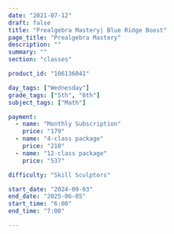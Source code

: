 ```yaml
---
date: "2021-07-12"
draft: false
title: "Prealgebra Mastery| Blue Ridge Boost"
page_title: "Prealgebra Mastery"
description: ""
summary: ""
section: "classes"

product_id: "106136041"

day_tags: ["Wednesday"]
grade_tags: ["5th", "6th"]
subject_tags: ["Math"]

payment:
  - name: "Monthly Subscription"
    price: "179"
  - name: "4-class package"
    price: "210"
  - name: "12-class package"
    price: "537"

difficulty: "Skill Sculptors"

start_date: "2024-09-03"
end_date: "2025-06-05"
start_time: "6:00"
end_time: "7:00"

---
```

